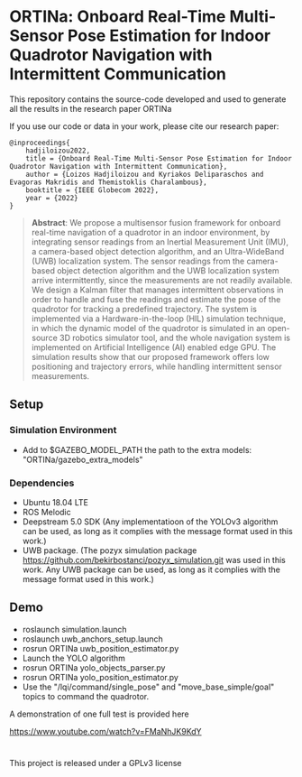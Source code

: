 # ORTINa: Onboard Real-Time Multi-Sensor Pose Estimation for Indoor Quadrotor Navigation with Intermittent Communication

This repository contains the source-code developed and used to generate all the results in the research paper ORTINa

If you use our code or data in your work, please cite our research paper:

    @inproceedings{
        hadjiloizou2022,
        title = {Onboard Real-Time Multi-Sensor Pose Estimation for Indoor Quadrotor Navigation with Intermittent Communication},
        author = {Loizos Hadjiloizou and Kyriakos Deliparaschos and Evagoras Makridis and Themistoklis Charalambous},
        booktitle = {IEEE Globecom 2022},
        year = {2022}
    }

> **Abstract**: We propose a multisensor fusion framework for onboard real-time navigation of a quadrotor in an indoor environment, by integrating sensor readings from an Inertial Measurement Unit (IMU), a camera-based object detection algorithm, and an Ultra-WideBand (UWB) localization system. The sensor readings from the camera-based object detection algorithm and the UWB localization system arrive intermittently, since the measurements are not readily available. We design a Kalman filter that manages intermittent observations in order to handle and fuse the readings and estimate the pose of the quadrotor for tracking a predefined trajectory. The system is implemented via a Hardware-in-the-loop (HIL) simulation  technique, in which the dynamic model of the quadrotor is simulated in an open-source 3D robotics simulator tool, and the whole navigation system is implemented on Artificial Intelligence (AI) enabled edge GPU. The simulation results show that our proposed framework offers low positioning and trajectory errors, while handling intermittent sensor measurements.


## Setup

### Simulation Environment

* Add to $GAZEBO_MODEL_PATH the path to the extra models: "ORTINa/gazebo_extra_models"

### Dependencies


* Ubuntu 18.04 LTE
* ROS Melodic
* Deepstream 5.0 SDK (Any implementatioon of the YOLOv3 algorithm can be used, as long as it complies with the message format used in this work.)
* UWB package. (The pozyx simulation package https://github.com/bekirbostanci/pozyx_simulation.git was used in this work. Any UWB package can be used, as long as it complies with the message format used in this work.)


## Demo

* roslaunch simulation.launch
* roslaunch uwb_anchors_setup.launch 
* rosrun ORTINa uwb_position_estimator.py
* Launch the YOLO algorithm
* rosrun ORTINa yolo_objects_parser.py
* rosrun ORTINa yolo_position_estimator.py
* Use the "/lqi/command/single_pose" and "move_base_simple/goal" topics to command the quadrotor.

A demonstration of one full test is provided here

https://www.youtube.com/watch?v=FMaNhJK9KdY

#

This project is released under a GPLv3 license
